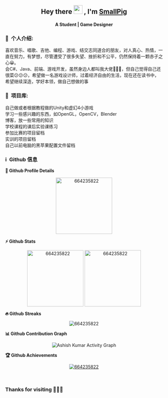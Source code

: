 <h2 align="center">
  Hey there <img src="https://media.giphy.com/media/hvRJCLFzcasrR4ia7z/giphy.gif" width="28"> ,
  I'm <a href="">SmallPig</a>
</h2>

<h4 align='center'>
  A Student | Game Designer
</h4>

<h3> 🧑 &nbsp;个人介绍:</h3>

<summary> 喜欢音乐、唱歌、吉他、编程、游戏、结交志同道合的朋友，对人真心、热情，一直在努力，有梦想，尽管遭受了很多失望、挫折和不公平，仍然保持着一颗赤子之心😀。</summary>
<summary> 会C#、Java、前端、游戏开发，虽然身边人都叫我大佬👏👏👏，但自己觉得自己还很菜😕😕😕，希望做一名游戏设计师，过着经济自由的生活，现在还在读书中，希望继续深造，学好本领，做自己想做的事</summary>

<h3>🥇 &nbsp;项目库:</h3>

<summary> 自己做或者根据教程做的Unity和虚幻4小游戏</summary>
<summary> 学习一些感兴趣的东西，如OpenGL，OpenCV，Blender</summary>
<summary> 博客，放一些常用的知识</summary>
<summary> 学校课程的课后实验课练习</summary>
<summary> 参加比赛的项目留档</summary>
<summary> 实训的项目留档</summary>
<summary> 自己以前电脑的黑苹果配置文件留档</summary>

<h3>ℹ️ &nbsp;Github 信息</h3>
	
  <summary><b>🔎 Github Profile Details</b></summary>
<p align="center"><img height="180em" src="https://github-profile-summary-cards.vercel.app/api/cards/profile-details?username=664235822&theme=github_dark" alt="664235822" align = "center"/></p>

  <summary><b>⚡ Github Stats</b></summary>
<p align="center"><img height="180em" src="https://github-readme-stats.vercel.app/api?username=664235822&hide_border=true&count_private=true&show_icons=true&theme=radical" alt="664235822" align = "center"/>
<img height="180em" src="https://github-readme-stats.vercel.app/api/top-langs?username=664235822&show_icons=true&locale=en&layout=compact&hide_border=true&theme=radical" alt="664235822" align = "center"/></p>

 <summary><b>🔥 Github Streaks</b></summary>
<p align="center"><img src="https://github-readme-streak-stats.herokuapp.com/?user=664235822&theme=black-ice&hide_border=true&stroke=0000&background=0D1117&ring=e05397&fire=e05397&currStreakLabel=e05397" alt="664235822" /></p>

<summary><b>📊 Github Contribution Graph</b></summary>
<p align="center"<a href="#"><img alt="Ashish Kumar Activity Graph" src="https://activity-graph.herokuapp.com/graph?username=664235822&bg_color=0D1117&color=e05397&line=e05397&point=FFFFFF&hide_border=true&" /></a></p>
<!-- </details>
<details>    -->
 <summary><b>🏆 Github Achievements</b></summary>
<p align="center"> <a href="https://github.com/664235822"><img src="https://github-profile-trophy.vercel.app/?username=664235822&margin-w=5&theme=radical" alt="664235822" /></a> </p>

<br>
<h3> Thanks for visiting 🍹🍹🍹</h3>
